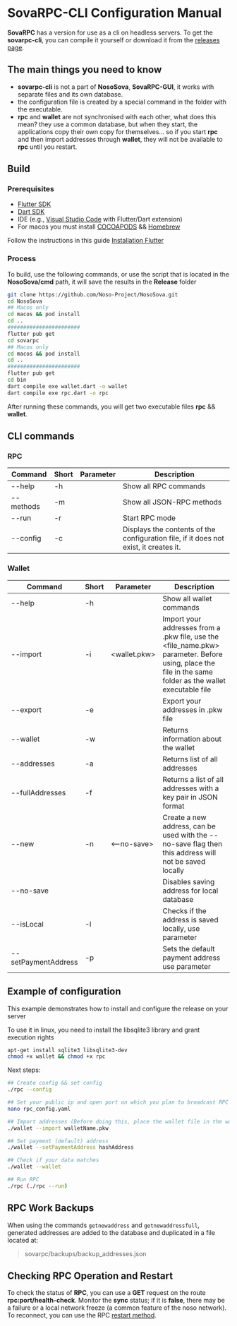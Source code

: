# SovaRPC-CLI Configuration Manual

**SovaRPC** has a version for use as a cli on headless servers. To get the **sovarpc-cli**, you can compile it yourself or download it from the [releases page](https://github.com/Noso-Project/NosoSova/releases).

## The main things you need to know

- **sovarpc-cli** is not a part of **NosoSova**, **SovaRPC-GUI**, it works with separate files and its own database.
- the configuration file is created by a special command in the folder with the executable.
- **rpc** and **wallet** are not synchronised with each other, what does this mean? they use a common database, but when they start, the applications copy their own copy for themselves... so if you start **rpc** and then import addresses through **wallet**, they will not be available to **rpc** until you restart.

## Build

### Prerequisites

- [Flutter SDK](https://flutter.dev/docs/get-started/install)
- [Dart SDK](https://dart.dev/get-dart)
- IDE (e.g., [Visual Studio Code](https://code.visualstudio.com/) with Flutter/Dart extension)
- For macos you must install [COCOAPODS](https://cocoapods.org/) && [Homebrew](https://brew.sh/)

Follow the instructions in this guide [Installation Flutter](https://docs.flutter.dev/get-started/install/windows)

### Process
To build, use the following commands, or use the script that is located in the **NosoSova/cmd** path, it will save the results in the **Release** folder

```bash
git clone https://github.com/Noso-Project/NosoSova.git
cd NosoSova
## Macos only
cd macos && pod install
cd ..
#######################
flutter pub get
cd sovarpc
## Macos only
cd macos && pod install
cd ..
#######################
flutter pub get
cd bin
dart compile exe wallet.dart -o wallet
dart compile exe rpc.dart -o rpc
```

After running these commands, you will get two executable files **rpc** && **wallet**.

## CLI commands
### RPC
| Command    | Short | Parameter | Description                                                                          |
|------------|-------|-----------|--------------------------------------------------------------------------------------|
| --help     | -h    |           | Show all RPC commands                                                                |
| --methods  | -m    |           | Show all JSON-RPC methods                                                            |
| --run      | -r    |           | Start RPC mode                                                                       |
| --config   | -c    |           | Displays the contents of the configuration file, if it does not exist, it creates it. |


### Wallet
| Command | Short | Parameter          | Description                                                                                                  |
|---------|-------|--------------------|--------------------------------------------------------------------------------------------------------------|
| --help  | -h    |                    | Show all wallet commands                                                                                     |
| --import| -i    | <wallet.pkw>       | Import your addresses from a .pkw file, use the <file_name.pkw> parameter. Before using, place the file in the same folder as the wallet executable file |
| --export| -e    |                    | Export your addresses in .pkw file                                                                           |
| --wallet| -w    |                    | Returns information about the wallet                                                                         |
| --addresses| -a |                    | Returns list of all addresses                                                                                |
| --fullAddresses| -f |                | Returns a list of all addresses with a key pair in JSON format                                               |
| --new  | -n    | <--no-save>        | Create a new address, can be used with the --no-save flag then this address will not be saved locally        |
| --no-save|       |                   | Disables saving address for local database                                                                   |
| --isLocal| -l   | <hash>             | Checks if the address is saved locally, use <hash> parameter                                                 |
| --setPaymentAddress| -p | <hash>     | Sets the default payment address use <hash> parameter                                                        |


## Example of configuration

This example demonstrates how to install and configure the release on your server

To use it in linux, you need to install the libsqlite3 library and grant execution rights

```bash
apt-get install sqlite3 libsqlite3-dev
chmod +x wallet && chmod +x rpc
```
Next steps:

```bash
## Create config && set config
./rpc --config

## Set your public ip and open port on which you plan to broadcast RPC
nano rpc_config.yaml

## Import addresses (Before doing this, place the wallet file in the wallet folder, after importing it, you no longer need it)
./wallet --import walletName.pkw

## Set payment (default) address
./wallet --setPaymentAddress hashAddress

## Check if your data matches
./wallet --wallet

## Run RPC
./rpc (./rpc --run)
```

## RPC Work Backups

When using the commands `getnewaddress` and `getnewaddressfull`, generated addresses are added to the database and duplicated in a file located at:

> sovarpc/backups/backup_addresses.json

## Checking RPC Operation and Restart

To check the status of **RPC**, you can use a **GET** request on the route **rpc:port/health-check**. Monitor the **sync** status; if it is **false**, there may be a failure or a local network freeze (a common feature of the noso network). To reconnect, you can use the RPC [restart method](https://github.com/Noso-Project/NosoSova/blob/v0.4.6/sovarpc/doc/rpc_methods.md#restart).
